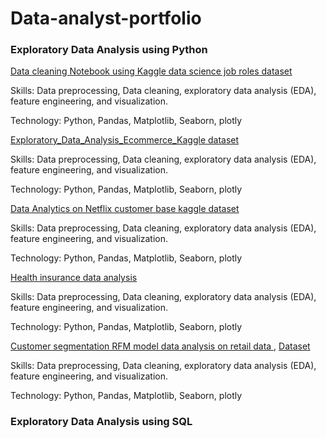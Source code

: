 # Data-analyst-portfolio

### Exploratory Data Analysis using Python 

[Data cleaning Notebook using Kaggle data science job roles dataset](https://github.com/venky88an/Data-analyst-portfolio/blob/main/Data_cleaning_python_using_pandas_with_summary_10_10_2024.ipynb)

Skills: Data preprocessing, Data cleaning, exploratory data analysis (EDA), feature engineering, and visualization.

Technology: Python, Pandas, Matplotlib, Seaborn, plotly

[Exploratory_Data_Analysis_Ecommerce_Kaggle dataset](https://github.com/venky88an/Data-analyst-portfolio/blob/main/Exploratory_Data_Analysis_Ecommerce_dataset.ipynb)

Skills: Data preprocessing, Data cleaning, exploratory data analysis (EDA), feature engineering, and visualization.

Technology: Python, Pandas, Matplotlib, Seaborn, plotly

[Data Analytics on Netflix customer base kaggle dataset](https://github.com/venky88an/Data-analyst-portfolio/blob/main/Data_Analytics_Netflix_customer_base_pandas_(Python)_10_10_2024.ipynb)

Skills: Data preprocessing, Data cleaning, exploratory data analysis (EDA), feature engineering, and visualization.

Technology: Python, Pandas, Matplotlib, Seaborn, plotly

[Health insurance data analysis ](https://github.com/venky88an/Data-analyst-portfolio/blob/main/Health_insurance_data_analysis_experiment_12_10_2024.ipynb)

Skills: Data preprocessing, Data cleaning, exploratory data analysis (EDA), feature engineering, and visualization.

Technology: Python, Pandas, Matplotlib, Seaborn, plotly

[Customer segmentation RFM model data analysis on retail data ](https://github.com/venky88an/Data-analyst-portfolio/blob/main/Customer_segmentation_RFM_model_12_10_2024.ipynb), [Dataset](https://www.kaggle.com/datasets/ulrikthygepedersen/online-retail-dataset)

Skills: Data preprocessing, Data cleaning, exploratory data analysis (EDA), feature engineering, and visualization.

Technology: Python, Pandas, Matplotlib, Seaborn, plotly

### Exploratory Data Analysis using SQL
